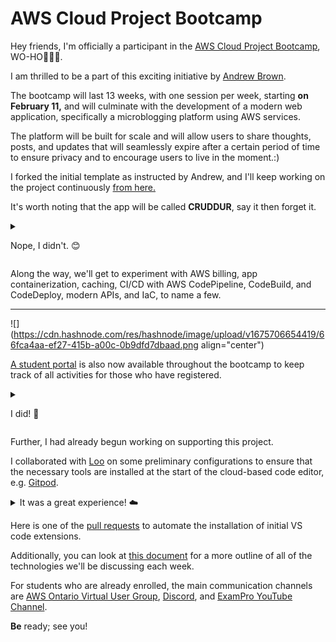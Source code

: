 # AWS Cloud Project Bootcamp

Hey friends, I'm officially a participant in the [AWS Cloud Project Bootcamp](https://aws.cloudprojectbootcamp.com/), WO-HO🎉🎉🎉.

I am thrilled to be a part of this exciting initiative by [Andrew Brown](https://twitter.com/andrewbrown).

The bootcamp will last 13 weeks, with one session per week, starting **on February 11,** and will culminate with the development of a modern web application, specifically a microblogging platform using AWS services.

The platform will be built for scale and will allow users to share thoughts, posts, and updates that will seamlessly expire after a certain period of time to ensure privacy and to encourage users to live in the moment.:)

I forked the initial template as instructed by Andrew, and I'll keep working on the project continuously [from here.](https://github.com/yaya2devops/aws-cloud-project-bootcamp)

It's worth noting that the app will be called **CRUDDUR**, say it then forget it.

<details>
<summary>

Nope, I didn't. 😊

</summary>

<img src="https://raw.githubusercontent.com/yaya2devops/aws-cloud-project-bootcamp/main/_docs/assets/cruddur-screenshot.png">

</details>

Along the way, we'll get to experiment with AWS billing, app containerization, caching, CI/CD with AWS CodePipeline, CodeBuild, and CodeDeploy, modern APIs, and IaC, to name a few.

---

![](https://cdn.hashnode.com/res/hashnode/image/upload/v1675706654419/66fca4aa-ef27-415b-a00c-0b9dfd7dbaad.png align="center")

[A student portal](https://student.cloudprojectbootcamp.com/) is also now available throughout the bootcamp to keep track of all activities for those who have registered.

<details>
<summary>

I did! 🚀

</summary>

<img src="https://cdn.hashnode.com/res/hashnode/image/upload/v1675706814169/f33c09bd-5947-42b6-a74a-c0d37988c25f.png">

</details>

Further, I had already begun working on supporting this project.  
  
I collaborated with [Loo](https://twitter.com/loujaybee) on some preliminary configurations to ensure that the necessary tools are installed at the start of the cloud-based code editor, e.g. [Gitpod](https://www.gitpod.io/about).

<details>
<summary>
It was a great experience! ☁️
</summary>

<img src="https://cdn.hashnode.com/res/hashnode/image/upload/v1675705961795/cdf505e2-21e5-470d-89cc-855485f68cd6.jpeg">

</details>

Here is one of the [pull requests](https://github.com/openupthecloud/open-cloud-dev-box/pull/20) to automate the installation of initial VS code extensions.

Additionally, you can look at [this document](https://docs.google.com/document/d/19XMyd5zCk7S9QT2q1_Cg-wvbnBwOge7EgzgvtVCgcz0) for a more outline of all of the technologies we'll be discussing each week.

For students who are already enrolled, the main communication channels are [AWS Ontario Virtual User Group](https://www.meetup.com/fr-FR/aws-ontario-virtual-user-group/), [Discord](https://discord.gg/qkbwvyRp), and [ExamPro YouTube Channel](https://www.youtube.com/c/ExamProChannel/videos).

**Be** ready; see you!